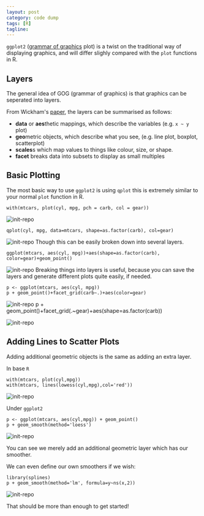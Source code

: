 ```yaml
---
layout: post
category: code dump
tags: [R]
tagline:
---
```


`ggplot2` ([grammar of graphics](http://books.google.com/books?id=_kRX4LoFfGQC&lpg=PP1&dq=grammar%20of%20graphics&pg=PP1#v=onepage&q&f=false) plot) is a twist on the traditional way of displaying graphics, and will differ slighly compared with the `plot` functions in R.

## Layers

The general idea of GOG (grammar of graphics) is that graphics can be seperated into layers.

From Wickham's [paper](vita.had.co.nz/papers/layered-grammar.pdf), the layers can be summarised as follows:

- **data** or **aes**thetic mappings, which describe the variables (e.g. `x ~ y` plot)
- **geo**metric objects, which describe what you see, (e.g. line plot, boxplot, scatterplot)
- **scales**s which map values to things like colour, size, or shape.
- **facet** breaks data into subsets to display as small multiples

## Basic Plotting

The most basic way to use `ggplot2` is using `qplot` this is extremely similar to your normal `plot` function in R.

    with(mtcars, plot(cyl, mpg, pch = carb, col = gear))

![init-repo](/img/short-intro-ggplot2/base_plot.png)

    qplot(cyl, mpg, data=mtcars, shape=as.factor(carb), col=gear)

![init-repo](/img/short-intro-ggplot2/ggplot_basic.png)
Though this can be easily broken down into several layers.

    ggplot(mtcars, aes(cyl, mpg))+aes(shape=as.factor(carb), color=gear)+geom_point()

![init-repo](/img/short-intro-ggplot2/ggplot_basic.png)
Breaking things into layers is useful, because you can save the layers and generate different plots quite easily, if needed.

    p <- ggplot(mtcars, aes(cyl, mpg))
    p + geom_point()+facet_grid(carb~.)+aes(color=gear)

![init-repo](/img/short-intro-ggplot2/facet_gear.png)
p + geom_point()+facet_grid(.~gear)+aes(shape=as.factor(carb))

![init-repo](/img/short-intro-ggplot2/facet_carb.png)

## Adding Lines to Scatter Plots

Adding additional geometric objects is the same as adding an extra layer.

In base `R`

    with(mtcars, plot(cyl,mpg))
    with(mtcars, lines(lowess(cyl,mpg),col='red'))

![init-repo](/img/short-intro-ggplot2/base_line.png)

Under `ggplot2`

    p <- ggplot(mtcars, aes(cyl,mpg)) + geom_point()
    p + geom_smooth(method='loess')

![init-repo](/img/short-intro-ggplot2/ggplot_loess.png)

You can see we merely add an additional geometric layer which has our smoother.

We can even define our own smoothers if we wish:

    library(splines)
    p + geom_smooth(method='lm', formula=y~ns(x,2))

![init-repo](/img/short-intro-ggplot2/ggplot_spline.png)

That should be more than enough to get started!
